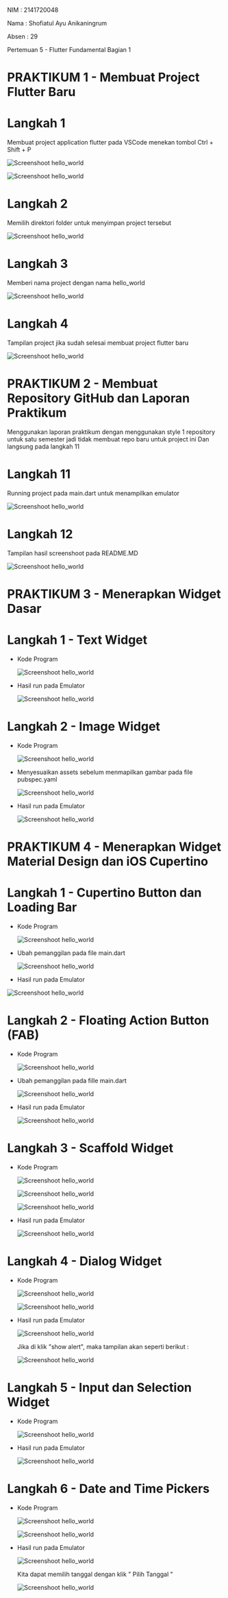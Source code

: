 NIM : 2141720048

Nama : Shofiatul Ayu Anikaningrum

Absen : 29

Pertemuan 5 - Flutter Fundamental Bagian 1

# PRAKTIKUM 1 - Membuat Project Flutter Baru


# Langkah 1
Membuat project application flutter pada VSCode menekan tombol Ctrl + Shift + P

![Screenshoot hello_world](images/langkah1.1.png)

![Screenshoot hello_world](images/langkah1.2.png)

# Langkah 2
Memilih direktori folder untuk menyimpan project tersebut

![Screenshoot hello_world](images/langkah2.png)

# Langkah 3
Memberi nama project dengan nama hello_world

![Screenshoot hello_world](images/langkah3.png)

# Langkah 4
Tampilan project jika sudah selesai membuat project flutter baru

![Screenshoot hello_world](images/langkah4.png)

# PRAKTIKUM 2 - Membuat Repository GitHub dan Laporan Praktikum 

Menggunakan laporan praktikum dengan menggunakan style 1 repository untuk satu semester jadi tidak membuat repo baru untuk project ini
Dan langsung pada langkah 11

# Langkah 11
Running project pada main.dart untuk menampilkan emulator 

![Screenshoot hello_world](images/P2_langkah11.png)

# Langkah 12
Tampilan hasil screenshoot pada README.MD

![Screenshoot hello_world](images/P2_langkah12.png)


# PRAKTIKUM 3 - Menerapkan Widget Dasar


# Langkah 1 - Text Widget 

- Kode Program

    ![Screenshoot hello_world](images/P3_langkah1.1.png)

- Hasil run pada Emulator

    ![Screenshoot hello_world](images/P3_langkah1.2.png)


# Langkah 2 - Image Widget

- Kode Program 

    ![Screenshoot hello_world](images/P3_langkah2.1.png)

- Menyesuaikan assets sebelum menmapilkan gambar pada file pubspec.yaml

    ![Screenshoot hello_world](images/P3_langkah2.2.png)

- Hasil run pada Emulator

    ![Screenshoot hello_world](images/P3_langkah2.3.png)


# PRAKTIKUM 4 - Menerapkan Widget Material Design dan iOS Cupertino


# Langkah 1 - Cupertino Button dan Loading Bar

- Kode Program 

     ![Screenshoot hello_world](images/P4_langkah1.1.png)

- Ubah pemanggilan pada file main.dart

     ![Screenshoot hello_world](images/P4_langkah1.2.png)

- Hasil run pada Emulator

 ![Screenshoot hello_world](images/P4_langkah1.3.png)



# Langkah 2 - Floating Action Button (FAB)

- Kode Program 

    ![Screenshoot hello_world](images/P4_langkah2.1.png)

- Ubah pemanggilan pada fille main.dart

    ![Screenshoot hello_world](images/P4_langkah2.2.png)

- Hasil run pada Emulator
    
    ![Screenshoot hello_world](images/P4_langkah2.3.png)


# Langkah 3 - Scaffold Widget

- Kode Program 

    ![Screenshoot hello_world](images/P4_langkah3.1.png)

    ![Screenshoot hello_world](images/P4_langkah3.2.png)

    ![Screenshoot hello_world](images/P4_langkah3.3.png)

- Hasil run pada Emulator

    ![Screenshoot hello_world](images/P4_langkah3.4.png)


# Langkah 4 - Dialog Widget

- Kode Program

    ![Screenshoot hello_world](images/P4_langkah4.1.png)

    ![Screenshoot hello_world](images/P4_langkah4.2.png)

- Hasil run pada Emulator

   ![Screenshoot hello_world](images/P4_langkah4.3.png)

    Jika di klik "show alert", maka tampilan akan seperti berikut :

    ![Screenshoot hello_world](images/P4_langkah4.4.png)


# Langkah 5 - Input dan Selection Widget

- Kode Program 

    ![Screenshoot hello_world](images/P4_langkah5.1.png)

- Hasil run pada Emulator

    ![Screenshoot hello_world](images/P4_langkah5.2.png)


# Langkah 6 - Date and Time Pickers

- Kode Program 

    ![Screenshoot hello_world](images/P4_langkah6.1.png)

    ![Screenshoot hello_world](images/P4_langkah6.2.png)

- Hasil run pada Emulator

    ![Screenshoot hello_world](images/P4_langkah6.3.png)

    Kita dapat memilih tanggal dengan klik " Pilih Tanggal "

    ![Screenshoot hello_world](images/P4_langkah6.4.png)





    





    
 



